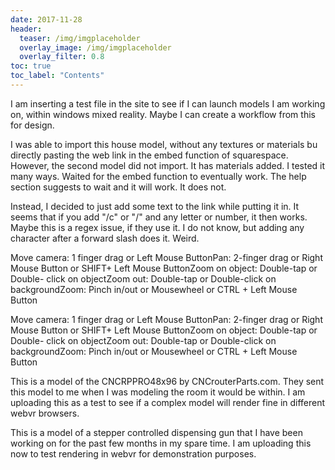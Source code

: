 ```yaml
---
date: 2017-11-28
header:
  teaser: /img/imgplaceholder
  overlay_image: /img/imgplaceholder
  overlay_filter: 0.8
toc: true
toc_label: "Contents"
--- 
```

I am inserting a test file in the site to see if I can launch models I am
working on, within windows mixed reality. Maybe I can create a workflow from
this for design.

I was able to import this house model, without any textures or materials bu
directly pasting the web link in the embed function of squarespace. However,
the second model did not import. It has materials added. I tested it many
ways. Waited for the embed function to eventually work. The help section
suggests to wait and it will work. It does not.

Instead, I decided to just add some text to the link while putting it in. It
seems that if you add "/c" or "/" and any letter or number, it then works.
Maybe this is a regex issue, if they use it. I do not know, but adding any
character after a forward slash does it. Weird.

Move camera: 1 finger drag or Left Mouse ButtonPan: 2-finger drag or Right
Mouse Button or SHIFT+ Left Mouse ButtonZoom on object: Double-tap or Double-
click on objectZoom out: Double-tap or Double-click on backgroundZoom: Pinch
in/out or Mousewheel or CTRL + Left Mouse Button

Move camera: 1 finger drag or Left Mouse ButtonPan: 2-finger drag or Right
Mouse Button or SHIFT+ Left Mouse ButtonZoom on object: Double-tap or Double-
click on objectZoom out: Double-tap or Double-click on backgroundZoom: Pinch
in/out or Mousewheel or CTRL + Left Mouse Button

This is a model of the CNCRPPRO48x96 by CNCrouterParts.com. They sent this
model to me when I was modeling the room it would be within. I am uploading
this as a test to see if a complex model will render fine in different webvr
browsers.

This is a model of a stepper controlled dispensing gun that I have been
working on for the past few months in my spare time. I am uploading this now
to test rendering in webvr for demonstration purposes.

